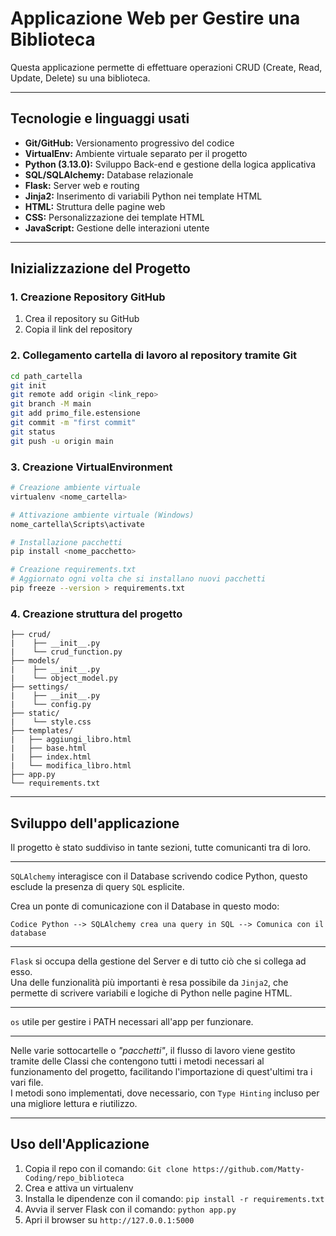 # Applicazione Web per Gestire una Biblioteca

Questa applicazione permette di effettuare operazioni CRUD (Create, Read, Update, Delete) su una biblioteca.

---

## Tecnologie e linguaggi usati

* **Git/GitHub:** Versionamento progressivo del codice
* **VirtualEnv:** Ambiente virtuale separato per il progetto
* **Python (3.13.0):** Sviluppo Back-end e gestione della logica applicativa
* **SQL/SQLAlchemy:** Database relazionale
* **Flask:** Server web e routing
* **Jinja2:** Inserimento di variabili Python nei template HTML
* **HTML:** Struttura delle pagine web
* **CSS:** Personalizzazione dei template HTML
* **JavaScript:** Gestione delle interazioni utente

---

## Inizializzazione del Progetto

### 1. Creazione Repository GitHub

1. Crea il repository su GitHub
2. Copia il link del repository

### 2. Collegamento cartella di lavoro al repository tramite Git

```bash
cd path_cartella
git init
git remote add origin <link_repo>
git branch -M main
git add primo_file.estensione
git commit -m "first commit"
git status
git push -u origin main
```

### 3. Creazione VirtualEnvironment

```bash
# Creazione ambiente virtuale
virtualenv <nome_cartella>

# Attivazione ambiente virtuale (Windows)
nome_cartella\Scripts\activate

# Installazione pacchetti
pip install <nome_pacchetto>

# Creazione requirements.txt
# Aggiornato ogni volta che si installano nuovi pacchetti
pip freeze --version > requirements.txt
```

### 4. Creazione struttura del progetto

```text
├── crud/
|    ├── __init__.py
|    └── crud_function.py
├── models/
|    ├── __init__.py
|    └── object_model.py
├── settings/
|    ├── __init__.py
|    └── config.py
├── static/
|    └── style.css
├── templates/
|   ├── aggiungi_libro.html
|   ├── base.html
|   ├── index.html
|   └── modifica_lìbro.html
├── app.py
└── requirements.txt
```

---

## Sviluppo dell'applicazione

Il progetto è stato suddiviso in tante sezioni, tutte comunicanti tra di loro. <br>

---

`SQLAlchemy` interagisce con il Database scrivendo codice Python, questo esclude la presenza di query `SQL` esplicite. <br>

Crea un ponte di comunicazione con il Database in questo modo:

```text
Codice Python --> SQLAlchemy crea una query in SQL --> Comunica con il database
```

---

`Flask` si occupa della gestione del Server e di tutto ciò che si collega ad esso. <br>
Una delle funzionalità più importanti è resa possibile da `Jinja2`, che permette di scrivere variabili e logiche di Python nelle pagine HTML.

---

`os` utile per gestire i PATH necessari all'app per funzionare.

---

Nelle varie sottocartelle o <i>"pacchetti"</i>, il flusso di lavoro viene gestito tramite delle Classi che contengono tutti i metodi necessari al funzionamento del progetto, facilitando l'importazione di quest'ultimi tra i vari file. <br>
I metodi sono implementati, dove necessario, con `Type Hinting` incluso per una migliore lettura e riutilizzo.

---

## Uso dell'Applicazione

1. Copia il repo con il comando: `Git clone https://github.com/Matty-Coding/repo_biblioteca`
2. Crea e attiva un virtualenv
3. Installa le dipendenze con il comando: `pip install -r requirements.txt`
4. Avvia il server Flask con il comando: `python app.py`
5. Apri il browser su `http://127.0.0.1:5000`


